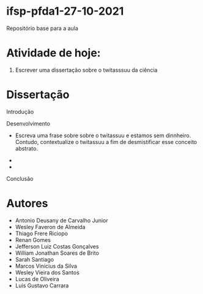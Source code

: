 # ifsp-pfda1-27-10-2021
Repositório base para a aula


# Atividade de hoje:

1. Escrever uma dissertação sobre o twitasssuu da ciência


# Dissertação

Introdução


Desenvolvimento

- Escreva uma frase sobre sobre o twitassuu e estamos sem dinnheiro. Contudo, contextualize o twitassuu a fim de desmistificar esse conceito abstrato.

-

-

Conclusão

# Autores

- Antonio Deusany de Carvalho Junior
- Wesley Faveron de Almeida
- Thiago Frere Riciopo
- Renan Gomes
- Jefferson Luiz Costas Gonçalves
- William Jonathan Soares de Brito
- Sarah Santiago
- Marcos Vinicius da Silva
- Wesley Vieira dos Santos
- Lucas de Oliveira
- Luís Gustavo Carrara